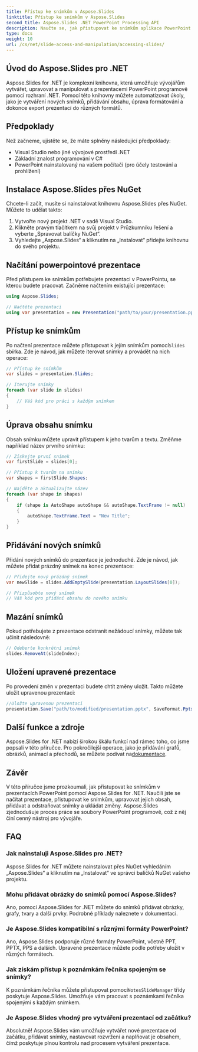 ```yaml
---
title: Přístup ke snímkům v Aspose.Slides
linktitle: Přístup ke snímkům v Aspose.Slides
second_title: Aspose.Slides .NET PowerPoint Processing API
description: Naučte se, jak přistupovat ke snímkům aplikace PowerPoint a jak s nimi manipulovat pomocí programu Aspose.Slides for .NET. Tento podrobný průvodce pokrývá načítání, úpravy a ukládání prezentací spolu s příklady zdrojového kódu.
type: docs
weight: 10
url: /cs/net/slide-access-and-manipulation/accessing-slides/
---
```


## Úvod do Aspose.Slides pro .NET

Aspose.Slides for .NET je komplexní knihovna, která umožňuje vývojářům vytvářet, upravovat a manipulovat s prezentacemi PowerPoint programově pomocí rozhraní .NET. Pomocí této knihovny můžete automatizovat úkoly, jako je vytváření nových snímků, přidávání obsahu, úprava formátování a dokonce export prezentací do různých formátů.

## Předpoklady

Než začneme, ujistěte se, že máte splněny následující předpoklady:

- Visual Studio nebo jiné vývojové prostředí .NET
- Základní znalost programování v C#
- PowerPoint nainstalovaný na vašem počítači (pro účely testování a prohlížení)

## Instalace Aspose.Slides přes NuGet

Chcete-li začít, musíte si nainstalovat knihovnu Aspose.Slides přes NuGet. Můžete to udělat takto:

1. Vytvořte nový projekt .NET v sadě Visual Studio.
2. Klikněte pravým tlačítkem na svůj projekt v Průzkumníku řešení a vyberte „Spravovat balíčky NuGet“.
3. Vyhledejte „Aspose.Slides“ a kliknutím na „Instalovat“ přidejte knihovnu do svého projektu.

## Načítání powerpointové prezentace

Před přístupem ke snímkům potřebujete prezentaci v PowerPointu, se kterou budete pracovat. Začněme načtením existující prezentace:

```csharp
using Aspose.Slides;

// Načtěte prezentaci
using var presentation = new Presentation("path/to/your/presentation.pptx");
```

## Přístup ke snímkům

 Po načtení prezentace můžete přistupovat k jejím snímkům pomocí`Slides` sbírka. Zde je návod, jak můžete iterovat snímky a provádět na nich operace:

```csharp
// Přístup ke snímkům
var slides = presentation.Slides;

// Iterujte snímky
foreach (var slide in slides)
{
    // Váš kód pro práci s každým snímkem
}
```

## Úprava obsahu snímku

Obsah snímku můžete upravit přístupem k jeho tvarům a textu. Změňme například název prvního snímku:

```csharp
// Získejte první snímek
var firstSlide = slides[0];

// Přístup k tvarům na snímku
var shapes = firstSlide.Shapes;

// Najděte a aktualizujte název
foreach (var shape in shapes)
{
    if (shape is AutoShape autoShape && autoShape.TextFrame != null)
    {
        autoShape.TextFrame.Text = "New Title";
    }
}
```

## Přidávání nových snímků

Přidání nových snímků do prezentace je jednoduché. Zde je návod, jak můžete přidat prázdný snímek na konec prezentace:

```csharp
// Přidejte nový prázdný snímek
var newSlide = slides.AddEmptySlide(presentation.LayoutSlides[0]);

// Přizpůsobte nový snímek
// Váš kód pro přidání obsahu do nového snímku
```

## Mazání snímků

Pokud potřebujete z prezentace odstranit nežádoucí snímky, můžete tak učinit následovně:

```csharp
// Odeberte konkrétní snímek
slides.RemoveAt(slideIndex);
```

## Uložení upravené prezentace

Po provedení změn v prezentaci budete chtít změny uložit. Takto můžete uložit upravenou prezentaci:

```csharp
//Uložte upravenou prezentaci
presentation.Save("path/to/modified/presentation.pptx", SaveFormat.Pptx);
```

## Další funkce a zdroje

 Aspose.Slides for .NET nabízí širokou škálu funkcí nad rámec toho, co jsme popsali v této příručce. Pro pokročilejší operace, jako je přidávání grafů, obrázků, animací a přechodů, se můžete podívat na[dokumentace](https://reference.aspose.com/slides/net/).

## Závěr

V této příručce jsme prozkoumali, jak přistupovat ke snímkům v prezentacích PowerPoint pomocí Aspose.Slides for .NET. Naučili jste se načítat prezentace, přistupovat ke snímkům, upravovat jejich obsah, přidávat a odstraňovat snímky a ukládat změny. Aspose.Slides zjednodušuje proces práce se soubory PowerPoint programově, což z něj činí cenný nástroj pro vývojáře.

## FAQ

### Jak nainstaluji Aspose.Slides pro .NET?

Aspose.Slides for .NET můžete nainstalovat přes NuGet vyhledáním „Aspose.Slides“ a kliknutím na „Instalovat“ ve správci balíčků NuGet vašeho projektu.

### Mohu přidávat obrázky do snímků pomocí Aspose.Slides?

Ano, pomocí Aspose.Slides for .NET můžete do snímků přidávat obrázky, grafy, tvary a další prvky. Podrobné příklady naleznete v dokumentaci.

### Je Aspose.Slides kompatibilní s různými formáty PowerPoint?

Ano, Aspose.Slides podporuje různé formáty PowerPoint, včetně PPT, PPTX, PPS a dalších. Upravené prezentace můžete podle potřeby uložit v různých formátech.

### Jak získám přístup k poznámkám řečníka spojeným se snímky?

 K poznámkám řečníka můžete přistupovat pomocí`NotesSlideManager` třídy poskytuje Aspose.Slides. Umožňuje vám pracovat s poznámkami řečníka spojenými s každým snímkem.

### Je Aspose.Slides vhodný pro vytváření prezentací od začátku?

Absolutně! Aspose.Slides vám umožňuje vytvářet nové prezentace od začátku, přidávat snímky, nastavovat rozvržení a naplňovat je obsahem, čímž poskytuje plnou kontrolu nad procesem vytváření prezentace.